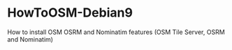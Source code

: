 # HowToOSM-Debian9
How to install OSM OSRM and Nominatim features (OSM Tile Server, OSRM and Nominatim)
